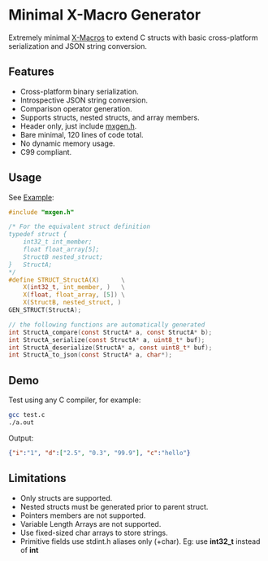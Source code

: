 # Minimal X-Macro Generator

Extremely minimal [X-Macros](https://en.wikipedia.org/wiki/X_Macro) to extend C structs with basic cross-platform serialization and JSON string conversion.

## Features

- Cross-platform binary serialization.
- Introspective JSON string conversion.
- Comparison operator generation.
- Supports structs, nested structs, and array members.
- Header only, just include [mxgen.h](./mxgen.h).
- Bare minimal, 120 lines of code total.
- No dynamic memory usage.
- C99 compliant.


## Usage

See [Example](./test.c):
```C
#include "mxgen.h"

/* For the equivalent struct definition
typedef struct {
    int32_t int_member;
    float float_array[5];
    StructB nested_struct;
}   StructA;
*/
#define STRUCT_StructA(X)      \
    X(int32_t, int_member, )   \
    X(float, float_array, [5]) \
    X(StructB, nested_struct, )
GEN_STRUCT(StructA);

// the following functions are automatically generated 
int StructA_compare(const StructA* a, const StructA* b);
int StructA_serialize(const StructA* a, uint8_t* buf);
int StructA_deserialize(StructA* a, const uint8_t* buf);
int StructA_to_json(const StructA* a, char*);
```

## Demo

Test using any C compiler, for example:

```bash
gcc test.c
./a.out
```
Output:
```json
{"i":"1", "d":["2.5", "0.3", "99.9"], "c":"hello"}
```

## Limitations

- Only structs are supported.
- Nested structs must be generated prior to parent struct.
- Pointers members are not supported.
- Variable Length Arrays are not supported.
- Use fixed-sized char arrays to store strings.
- Primitive fields use stdint.h aliases only (+char). Eg: use **int32_t** instead of **int**
